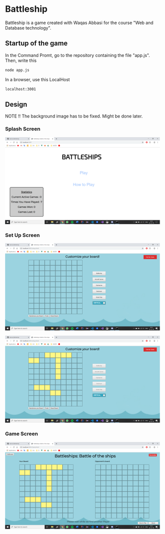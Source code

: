 # Battleship

Battleship is a game created with Waqas Abbasi for the course "Web and Database technology".

## Startup of the game

In the Command Promt, go to the repository containing the file "app.js". Then, write this

```bash
node app.js
```

In a browser, use this LocalHost

```bash
localhost:3001
```

## Design

NOTE !! The background image has to be fixed. Might be done later.

### Splash Screen

![ScreenShot](photoREAD/start.png)


### Set Up Screen

![ScreenShot](photoREAD/setUp.png)

![ScreenShot](photoREAD/withShips.png)

### Game Screen

![ScreenShot](photoREAD/game.png)